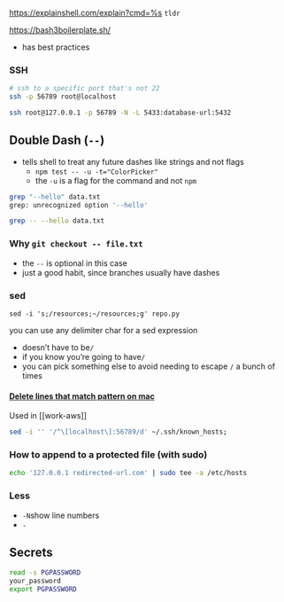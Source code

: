 https://explainshell.com/explain?cmd=%s
`tldr`

https://bash3boilerplate.sh/
* has best practices

### SSH

```bash
# ssh to a specific port that's not 22
ssh -p 56789 root@localhost
```

```bash
ssh root@127.0.0.1 -p 56789 -N -L 5433:database-url:5432
```

## Double Dash (`--`)
* tells shell to treat any future dashes like strings and not flags
    * `npm test -- -u -t="ColorPicker"`
    * the `-u` is a flag for the command and not `npm`

```bash
grep "--hello" data.txt
grep: unrecognized option '--hello'
```

```bash
grep -- --hello data.txt
```

### Why `git checkout -- file.txt`
* the `--` is optional in this case
* just a good habit, since branches usually have dashes


### sed
`sed -i 's;/resources;~/resources;g' repo.py`

you can use any delimiter char for a sed expression
* doesn’t have to be`/`
* if you know you’re going to have`/`
* you can pick something else to avoid needing to escape `/` a bunch of times

#### [Delete lines that match pattern on mac](https://stackoverflow.com/a/5410784/8479344)
Used in [[work-aws]]
```bash
sed -i '' '/^\[localhost\]:56789/d' ~/.ssh/known_hosts;
```

### How to append to a protected file (with sudo)

```bash
echo '127.0.0.1 redirected-url.com' | sudo tee -a /etc/hosts
```


### Less
- `-N`show line numbers
- `-`


## Secrets

```bash
read -s PGPASSWORD
your_password
export PGPASSWORD
```